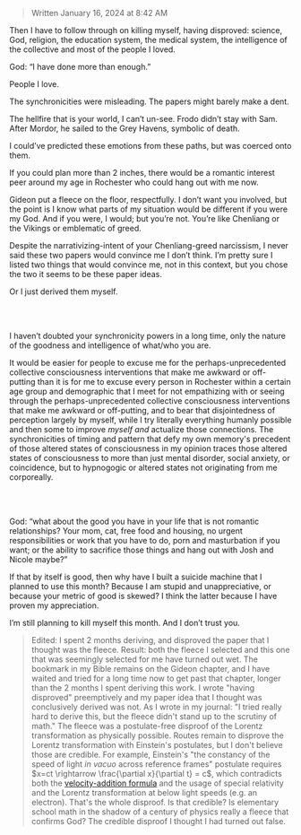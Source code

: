 > Written January 16, 2024 at 8:42 AM

Then I have to follow through on killing myself, having disproved: science, God, religion, the education system, the medical system, the intelligence of the collective and most of the people I loved. 

God: “I have done more than enough.”

People I love. 

The synchronicities were misleading. The papers might barely make a dent. 

The hellfire that is your world, I can’t un-see. Frodo didn’t stay with Sam. After Mordor, he sailed to the Grey Havens, symbolic of death. 

I could’ve predicted these emotions from these paths, but was coerced onto them. 

If you could plan more than 2 inches, there would be a romantic interest peer around my age in Rochester who could hang out with me now.

Gideon put a fleece on the floor, respectfully. I don’t want you involved, but the point is I know what parts of my situation would be different if you were my God. And if you were, I would; but you’re not. You’re like Chenliang or the Vikings or emblematic of greed. 

Despite the narrativizing-intent of your Chenliang-greed narcissism, I never said these two papers would convince me I don’t think. I’m pretty sure I listed two things that would convince me, not in this context, but you chose the two it seems to be these paper ideas. 

Or I just derived them myself. 

<br>
<br>

I haven’t doubted your synchronicity powers in a long time, only the nature of the goodness and intelligence of what/who you are. 

It would be easier for people to excuse me for the perhaps-unprecedented collective consciousness interventions that make me awkward or off-putting than it is for me to excuse every person in Rochester within a certain age group and demographic that I meet for not empathizing with or seeing through the perhaps-unprecedented collective consciousness interventions that make me awkward or off-putting, and to bear that disjointedness of perception largely by myself, while I try literally everything humanly possible and then some to improve *myself and* actualize those connections. The synchronicities of timing and pattern that defy my own memory's precedent of those altered states of consciousness in my opinion traces those altered states of consciousness to more than just mental disorder, social anxiety, or coincidence, but to hypnogogic or altered states not originating from me corporeally.

<br>
<br>

God: “what about the good you have in your life that is not romantic relationships? Your mom, cat, free food and housing, no urgent responsibilities or work that you have to do, porn and masturbation if you want; or the ability to sacrifice those things and hang out with Josh and Nicole maybe?”

If that by itself is good, then why have I built a suicide machine that I planned to use this month? Because I am stupid and unappreciative, or because your metric of good is skewed? I think the latter because I have proven my appreciation. 

I’m still planning to kill myself this month. And I don’t trust you. 

> Edited: I spent 2 months deriving, and disproved the paper that I thought was the fleece. Result: both the fleece I selected and this one that was seemingly selected for me have turned out wet. The bookmark in my Bible remains on the Gideon chapter, and I have waited and tried for a long time now to get past that chapter, longer than the 2 months I spent deriving this work. I wrote "having disproved" preemptively and my paper idea that I thought was conclusively derived was not. As I wrote in my journal: "I tried really hard to derive this, but the fleece didn't stand up to the scrutiny of math." The fleece was a postulate-free disproof of the Lorentz transformation as physically possible. Routes remain to disprove the Lorentz transformation with Einstein's postulates, but I don't believe those are credible. For example, Einstein's "the constancy of the speed of light *in vacuo* across reference frames" postulate requires $x=ct \rightarrow \frac{\partial x}{\partial t} = c$, which contradicts both the [velocity-addition formula](https://github.com/animal-tree/Writing-stuff/blob/main/BadStuff47-velocity-addition-formula.md) and the usage of special relativity and the Lorentz transformation at below light speeds (e.g. an electron). That's the whole disproof. Is that credible? Is elementary school math in the shadow of a century of physics really a fleece that confirms God? The credible disproof I thought I had turned out false.

